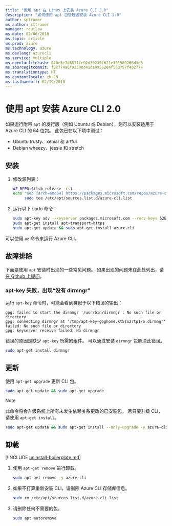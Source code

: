 ```yaml
---
title: "使用 apt 在 Linux 上安装 Azure CLI 2.0"
description: "如何使用 apt 包管理器安装 Azure CLI 2.0"
author: sptramer
ms.author: sttramer
manager: routlaw
ms.date: 02/06/2018
ms.topic: article
ms.prod: azure
ms.technology: azure
ms.devlang: azurecli
ms.service: multiple
ms.openlocfilehash: 840e5e7d6531fe92d30235f621e381589266d1d3
ms.sourcegitcommit: f82774a6f92598c41da9956284f563757f402774
ms.translationtype: HT
ms.contentlocale: zh-CN
ms.lasthandoff: 02/19/2018
---
```

# <a name="install-azure-cli-20-with-apt"></a>使用 apt 安装 Azure CLI 2.0

如果运行附带 `apt` 的发行版（例如 Ubuntu 或 Debian），则可以安装适用于 Azure CLI 的 64 位包。 此包已在以下项中测试：

* Ubuntu trusty、xenial 和 artful
* Debian wheezy、jessie 和 stretch

## <a name="install"></a>安装

1. 修改源列表：

     ```bash
     AZ_REPO=$(lsb_release -cs)
     echo "deb [arch=amd64] https://packages.microsoft.com/repos/azure-cli/ $AZ_REPO main" | \
          sudo tee /etc/apt/sources.list.d/azure-cli.list
     ```

2. 运行以下 sudo 命令：

   ```bash
   sudo apt-key adv --keyserver packages.microsoft.com --recv-keys 52E16F86FEE04B979B07E28DB02C46DF417A0893
   sudo apt-get install apt-transport-https
   sudo apt-get update && sudo apt-get install azure-cli
   ```

可以使用 `az` 命令来运行 Azure CLI。

## <a name="troubleshooting"></a>故障排除

下面是使用 `apt` 安装时出现的一些常见问题。 如果出现的问题未在此处列出，请[在 Github 上提问](https://github.com/Azure/azure-cli/issues)。

### <a name="apt-key-fails-with-no-dirmngr"></a>apt-key 失败，出现“没有 dirmngr”

运行 `apt-key` 命令时，可能会看到类似于以下错误的输出：

```output
gpg: failed to start the dirmngr '/usr/bin/dirmngr': No such file or directory
gpg: connecting dirmngr at '/tmp/apt-key-gpghome.kt5zo27tp1/S.dirmngr' failed: No such file or directory
gpg: keyserver receive failed: No dirmngr
```

错误的原因是缺少 `apt-key` 所需的组件。 可以通过安装 `dirmngr` 包解决此错误。

```bash
sudo apt-get install dirmngr
```

## <a name="update"></a>更新

使用 `apt-get upgrade` 更新 CLI 包。

   ```bash
   sudo apt-get update && sudo apt-get upgrade
   ```

> [!NOTE]
> 此命令将会升级系统上所有未发生依赖关系更改的已安装包。
> 若只要升级 CLI，请使用 `apt-get install`。
> ```bash
> sudo apt-get update && sudo apt-get install --only-upgrade -y azure-cli
> ```

## <a name="uninstall"></a>卸载

[!INCLUDE [uninstall-boilerplate.md](includes/uninstall-boilerplate.md)]

1. 使用 `apt-get remove` 进行卸载。

    ```bash
    sudo apt-get remove -y azure-cli
    ```

2. 如果不打算重新安装 CLI，请删除 Azure CLI 存储库信息。

   ```bash
   sudo rm /etc/apt/sources.list.d/azure-cli.list
   ```

3. 请删除任何不需要的包。

   ```bash
   sudo apt autoremove
   ```
